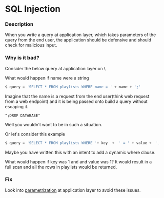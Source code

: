 # SQL Injection

### Description

When you write a query at application layer, which takes parameters of the query from the end user, the application should be defensive and should check for malicious input. 

### Why is it bad?

Consider the below query at application layer on \

What would happen if name were a string

```python
$ query = 'SELECT * FROM playlists WHERE name = ' + name + ';'
```

Imagine that the name is a request from the end user\(think web request from a web endpoint\) and it is being passed onto build a query without escaping it.

```text
";DROP DATABASE"
```

Well you wouldn't want to be in such a situation. 

Or let's consider this example

```python
$ query = 'SELECT * FROM playlists WHERE '+ key  +  ' = ' + value +  ';'
```

Maybe you have written this with an intent to add a dynamic where clause.

What would happen if key was 1 and and value was 1?  It would result in a full scan and all the rows in playlists would be returned.

### Fix

Look into [parametrization](https://rosettacode.org/wiki/Parametrized_SQL_statement) at application layer to avoid these issues.

